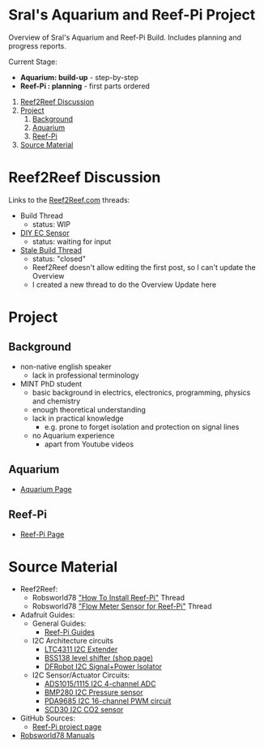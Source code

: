 # Sral's Aquarium and Reef-Pi Project

Overview of Sral's Aquarium and Reef-Pi Build. Includes planning and progress reports.

Current Stage:
   - **Aquarium: build-up**
    - step-by-step
   - **Reef-Pi : planning**
    - first parts ordered

1. [Reef2Reef Discussion](#reef2reef-discussion)
2. [Project](#project)
    1. [Background](#background)
    2. [Aquarium](#aquarium)
    3. [Reef-Pi](reef-pi)
3. [Source Material](#source-material)

# Reef2Reef Discussion

Links to the  [Reef2Reef.com](https://www.reef2reef.com/forums/reef-pi-discussion.1296/) threads:
  - Build Thread
    - status: WIP
  - [DIY EC Sensor](https://www.reef2reef.com/threads/diy-ec-sensor.911282/)
    - status: waiting for input
  - [Stale Build Thread](https://www.reef2reef.com/threads/srals-aquarium-and-reef-pi-build.909622/)
    - status: "closed"
    - Reef2Reef doesn't allow editing the first post, so I can't update the Overview
    - I created a new thread to do the Overview Update here

# Project

## Background

  - non-native english speaker
    - lack in professional terminology
  - MINT PhD student
    - basic background in electrics, electronics, programming, physics and chemistry
    - enough theoretical understanding
    - lack in practical knowledge
      - e.g. prone to forget isolation and protection on signal lines
    - no Aquarium experience
      - apart from Youtube videos

## Aquarium
  
  - [Aquarium Page](Aquarium.md)
 
## Reef-Pi

  - [Reef-Pi Page](reefPi.md)

# Source Material
  - Reef2Reef:
    - Robsworld78 ["How To Install Reef-Pi"](https://www.reef2reef.com/threads/how-to-install-reef-pi.889815/) Thread
    - Robsworld78 ["Flow Meter Sensor for Reef-Pi"](https://www.reef2reef.com/threads/flow-meter-addon-for-reef-pi.812932/) Thread
  - Adafruit Guides:
    - General Guides:
      - [Reef-Pi Guides](https://learn.adafruit.com/search?q=reef-pi)
    - I2C Architecture circuits
      - [LTC4311 I2C Extender](https://learn.adafruit.com/adafruit-ltc4311-i2c-extender-active-terminator)
      - [BSS138 level shifter (shop page)](https://www.adafruit.com/product/757)
      - [DFRobot I2C Signal+Power Isolator](https://wiki.dfrobot.com/Gravity__Digital_Signal_Isolator_SKU__DFR0565)
    - I2C Sensor/Actuator Circuits:
      - [ADS1015/1115 I2C 4-channel ADC](https://learn.adafruit.com/adafruit-4-channel-adc-breakouts)
      - [BMP280 I2C Pressure sensor](https://learn.adafruit.com/adafruit-bmp280-barometric-pressure-plus-temperature-sensor-breakout)
      - [PDA9685 I2C 16-channel PWM circuit](https://learn.adafruit.com/16-channel-pwm-servo-driver)
      - [SCD30 I2C CO2 sensor](https://learn.adafruit.com/adafruit-scd30/overview)
  - GitHub Sources:
    - [Reef-Pi project page](https://reef-pi.github.io/)
  - [Robsworld78 Manuals](https://www.robo-tank.ca/reef-pi_Related_User_Manuals)
